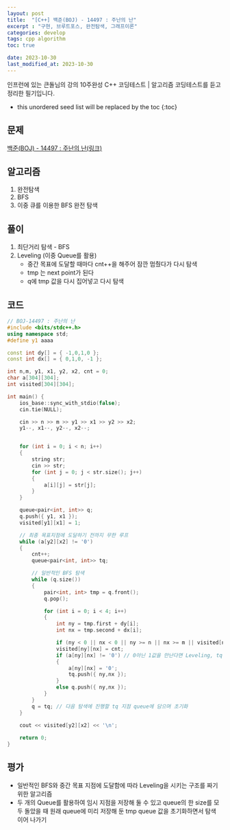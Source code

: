 ```yaml
---
layout: post
title:  "[C++] 백준(BOJ) - 14497 : 주난의 난"
excerpt : "구현, 브루트포스, 완전탐색, 그래프이론"
categories: develop
tags: cpp algorithm
toc: true

date: 2023-10-30
last_modified_at: 2023-10-30
---
```

> <span style="font-size: 80%">
인프런에 있는 큰돌님의 강의 10주완성 C++ 코딩테스트 | 알고리즘 코딩테스트를 듣고 정리한 필기입니다.</span>

<!--more-->

* this unordered seed list will be replaced by the toc
{:toc}

## 문제 

[백준(BOJ) - 14497 : 주난의 난(링크)](https://www.acmicpc.net/problem/14497)

## 알고리즘

  1. 완전탐색
  2. BFS
  3. 이중 큐를 이용한 BFS 완전 탐색

## 풀이
  1. 최단거리 탐색 - BFS
  2. Leveling (이중 Queue를 활용)
      - 중간 목표에 도달할 때마다 cnt++을 해주어 잠깐 멈췄다가 다시 탐색
      - tmp 는 next point가 된다
      - q에 tmp 값을 다시 집어넣고 다시 탐색

## 코드  
```cpp
// BOJ-14497 : 주난의 난
#include <bits/stdc++.h>
using namespace std;
#define y1 aaaa

const int dy[] = { -1,0,1,0 };
const int dx[] = { 0,1,0, -1 };

int n,m, y1, x1, y2, x2, cnt = 0;
char a[304][304];
int visited[304][304];

int main() {
    ios_base::sync_with_stdio(false);
    cin.tie(NULL);

    cin >> n >> m >> y1 >> x1 >> y2 >> x2;
    y1--, x1--, y2--, x2--;


    for (int i = 0; i < n; i++)
    {
        string str;
        cin >> str;
        for (int j = 0; j < str.size(); j++)
        {
            a[i][j] = str[j];
        }
    }

    queue<pair<int, int>> q;
    q.push({ y1, x1 });
    visited[y1][x1] = 1;

    // 최종 목표지점에 도달하기 전까지 무한 루프
    while (a[y2][x2] != '0')
    {
        cnt++;
        queue<pair<int, int>> tq;

        // 일반적인 BFS 탐색
        while (q.size())
        {
            pair<int, int> tmp = q.front();
            q.pop();

            for (int i = 0; i < 4; i++)
            {
                int ny = tmp.first + dy[i];
                int nx = tmp.second + dx[i];

                if (ny < 0 || nx < 0 || ny >= n || nx >= m || visited[ny][nx]) continue;
                visited[ny][nx] = cnt;
                if (a[ny][nx] != '0') // 0아닌 1값을 만난다면 Leveling, tq에 위치 담아서 다음 탐색을 할때 그 지점부터 시작하게 tempQ 활용
                {
                    a[ny][nx] = '0';
                    tq.push({ ny,nx });
                }
                else q.push({ ny,nx });
            }
        }
        q = tq; // 다음 탐색에 진행할 tq 지점 queue에 담으며 초기화
    }
    
    cout << visited[y2][x2] << '\n';

    return 0;
}
```

## 평가  
* 일반적인 BFS와 중간 목표 지점에 도달함에 따라 Leveling을 시키는 구조를 짜기위한 알고리즘
* 두 개의 Queue를 활용하여 임시 지점을 저장해 둘 수 있고 queue의 한 size를 모두 돌았을 때 원래 queue에 미리 저장해 둔 tmp queue 값을 초기화하면서 탐색 이어 나가기